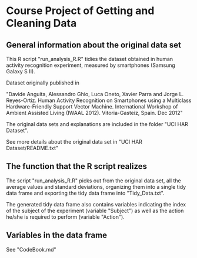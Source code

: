 # Course Project of Getting and Cleaning Data


## General information about the original data set

This R script "run_analysis_R.R" tidies the dataset obtained in human activity recognition experiment, measured by smartphones (Samsung Galaxy S II). 

Dataset originally published in 

"Davide Anguita, Alessandro Ghio, Luca Oneto, Xavier Parra and Jorge L. Reyes-Ortiz. Human Activity Recognition on Smartphones using a Multiclass Hardware-Friendly Support Vector Machine. International Workshop of Ambient Assisted Living (IWAAL 2012). Vitoria-Gasteiz, Spain. Dec 2012"

The original data sets and explanations are included in the folder "UCI HAR Dataset".

See more details about the original data set in "UCI HAR Dataset/README.txt"


## The function that the R script realizes

The script "run_analysis_R.R" picks out from the original data set, all the average values and standard deviations, organizing them into a single tidy data frame and exporting the tidy data frame into "Tidy_Data.txt". 

The generated tidy data frame also contains variables indicating the index of the subject of the experiment (variable "Subject") as well as the action he/she is required to perform (variable "Action").

## Variables in the data frame

See "CodeBook.md"
